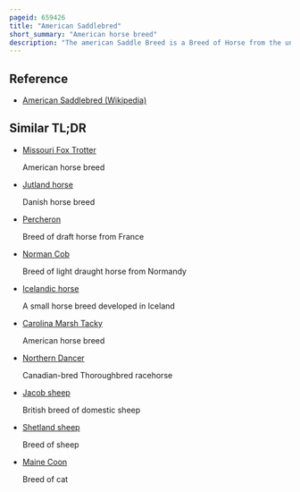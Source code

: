 ```yaml
---
pageid: 659426
title: "American Saddlebred"
short_summary: "American horse breed"
description: "The american Saddle Breed is a Breed of Horse from the united States. This Breed is known as the american Horse made. Descended from riding-type Horses bred at the Time of the american Revolution, the american Saddlebred includes the Narragansett Pacer, canadian Pacer, Morgan and Thoroughbred among its Ancestors. Developed into its modern Type in Kentucky, it was once known as the 'Kentucky Saddler' and used extensively as an Officer's Mount in the American Civil War. In 1891 a Breed Registry was established in the united States. The Breed's Popularity in the united States continued to grow throughout the 20th Century and began Exports to south africa and great Britain. Since the Establishment of the us Registration Registry almost 250000 american Saddlebreds have been registered and can now be found around the World with separate Breed Registries in great Britain australia continental Europe and South Africa."
---
```


## Reference

- [American Saddlebred (Wikipedia)](https://en.wikipedia.org/?curid=659426)

## Similar TL;DR

- [Missouri Fox Trotter](/tldr/en/missouri-fox-trotter)

  American horse breed

- [Jutland horse](/tldr/en/jutland-horse)

  Danish horse breed

- [Percheron](/tldr/en/percheron)

  Breed of draft horse from France

- [Norman Cob](/tldr/en/norman-cob)

  Breed of light draught horse from Normandy

- [Icelandic horse](/tldr/en/icelandic-horse)

  A small horse breed developed in Iceland

- [Carolina Marsh Tacky](/tldr/en/carolina-marsh-tacky)

  American horse breed

- [Northern Dancer](/tldr/en/northern-dancer)

  Canadian-bred Thoroughbred racehorse

- [Jacob sheep](/tldr/en/jacob-sheep)

  British breed of domestic sheep

- [Shetland sheep](/tldr/en/shetland-sheep)

  Breed of sheep

- [Maine Coon](/tldr/en/maine-coon)

  Breed of cat
